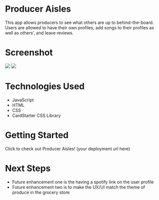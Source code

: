 # Producer Aisles
This app allows producers to see what others are up to behind-the-board. Users are allowed to have their own profiles, add songs to their profiles as well as others', and leave reviews.

# Screenshot

<img src="url to your image on imgur">
<img src="url to your image on imgur">

# Technologies Used

- JavaScript
- HTML
- CSS
- CardStarter CSS Library

# Getting Started

Click to check out Producer Aisles! (your deployment url here)

# Next Steps

- Future enhancement one is the having a spotify link on the user profile
- Future enhancement two is to make the UX/UI match the theme of produce in the grocery store
